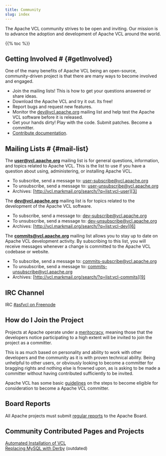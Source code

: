 ```yaml
---
title: Community
slug: index
---
```


The Apache VCL community strives to be open and inviting. Our mission is to advance the adoption and development of Apache VCL around the world.

{{% toc %}}

## Getting Involved # {#getInvolved}

One of the many benefits of Apache VCL being an open-source, community-driven project is that there are many ways to become involved and engaged.
 
* Join the mailing lists! This is how to get your questions answered or share ideas.
* Download the Apache VCL and try it out. Its free!
* Report bugs and request new features.
* Monitor the dev@vcl.apache.org mailing list and help test the Apache VCL software before it is released.
* Get your hands dirty! Play with the code. Submit patches. Become a committer.
* [Contribute documentation](contribute-documentation.html). 

## Mailing Lists # {#mail-list}

The **user@vcl.apache.org** mailing list is for general questions, information, and topics related to Apache VCL. This is the list to use if you have a question about using, administering, or installing Apache VCL.

* To subscribe, send a message to: [user-subscribe@vcl.apache.org][1]
* To unsubscribe, send a message to: [user-unsubscribe@vcl.apache.org][2]
* Archives: [http://vcl.markmail.org/search/?q=list:vcl-user][3]

The **dev@vcl.apache.org** mailing list is for topics related to the development of the Apache VCL software.

* To subscribe, send a message to: [dev-subscribe@vcl.apache.org][4]
* To unsubscribe, send a message to: [dev-unsubscribe@vcl.apache.org][5]
* Archives: [http://vcl.markmail.org/search/?q=list:vcl-dev][6]

The **commits@vcl.apache.org** mailing list allows you to stay up to date on Apache VCL development activity. By subscribing to this list, you will receive messages whenever a change is committed to the Apache VCL codebase or website.

* To subscribe, send a message to: [commits-subscribe@vcl.apache.org][7]
* To unsubscribe, send a message to: [commits-unsubscribe@vcl.apache.org][8]
* Archives: [http://vcl.markmail.org/search/?q=list:vcl-commits][9]

## IRC Channel

IRC  [#asfvcl on Freenode][10]

## How do I Join the Project

Projects at Apache operate under a [meritocracy][11], meaning those that the developers notice participating to a high extent will be invited to join the project as a committer.

This is as much based on personality and ability to work with other developers and the community as it is with proven technical ability. Being unhelpful to other users, or obviously looking to become a committer for bragging rights and nothing else is frowned upon, as is asking to be made a committer without having contributed sufficiently to be invited.

Apache VCL has some basic [guidelines][12] on the steps to become eligible for consideration to become a Apache VCL committer.

## Board Reports
All Apache projects must submit [regular reports](/comm/boardreports/)
to the Apache Board.

## Community Contributed Pages and Projects
[Automated Installation of VCL](/comm/commprojects/automated-installation-of-vcl.html)<br>
[Replacing MySQL with Derby](/comm/commprojects/apache-derby-database.html) (outdated)


[1]: mailto:user-subscribe@vcl.apache.org
[2]: mailto:user-unsubscribe@vcl.apache.org
[3]: http://vcl.markmail.org/search/?q=list%3Avcl-user
[4]: mailto:dev-subscribe@vcl.apache.org
[5]: mailto:dev-unsubscribe@vcl.apache.org
[6]: http://vcl.markmail.org/search/?q=list:vcl-dev
[7]: mailto:commits-subscribe@vcl.apache.org
[8]: mailto:commits-unsubscribe@vcl.apache.org
[9]: http://vcl.markmail.org/search/?q=list:vcl-commits
[10]: irc://irc.freenode.net/asfvcl
[11]: http://www.apache.org/foundation/how-it-works.html#meritocracy
[12]: committer-guidelines
